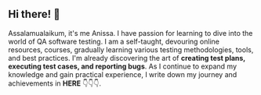## Hi there! 👋

Assalamualaikum, it's me Anissa. I have passion for learning  to dive into the world of QA software testing. I am a self-taught, devouring online resources, courses, gradually learning various testing methodologies, tools, and best practices. I'm already discovering the art of **creating test plans, executing test cases, and reporting bugs**. As I continue to expand my knowledge and gain practical experience, I  write down my journey and achievements in **HERE** 👇👇👇.
